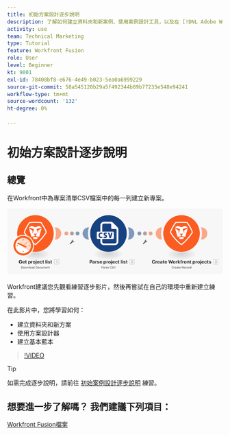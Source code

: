 ```yaml
---
title: 初始方案設計逐步說明
description: 了解如何建立資料夾和新案例、使用案例設計工具，以及在 [!DNL Adobe Workfront Fusion].
activity: use
team: Technical Marketing
type: Tutorial
feature: Workfront Fusion
role: User
level: Beginner
kt: 9001
exl-id: 78408bf8-e676-4e49-b023-5ea0a6999229
source-git-commit: 58a545120b29a5f492344b89b77235e548e94241
workflow-type: tm+mt
source-wordcount: '132'
ht-degree: 0%

---
```


# 初始方案設計逐步說明

## 總覽

在Workfront中為專案清單CSV檔案中的每一列建立新專案。

![融合場景的影像](assets/understand-the-basics-1.png)

Workfront建議您先觀看練習逐步影片，然後再嘗試在自己的環境中重新建立練習。

在此影片中，您將學習如何：

* 建立資料夾和新方案
* 使用方案設計器
* 建立基本藍本

>[!VIDEO](https://video.tv.adobe.com/v/335261/?quality=12)

>[!TIP]
>
>如需完成逐步說明，請前往 [初始案例設計逐步說明](https://experienceleague.adobe.com/docs/workfront-learn/tutorials-workfront/fusion/exercises/initial-scenario-design.html?lang=en) 練習。



## 想要進一步了解嗎？ 我們建議下列項目：

[Workfront Fusion檔案](https://experienceleague.adobe.com/docs/workfront/using/adobe-workfront-fusion/workfront-fusion-2.html?lang=en)
